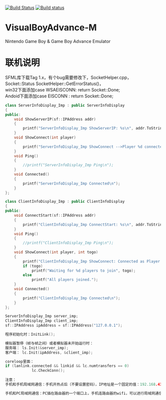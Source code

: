 [![Build Status](https://travis-ci.org/libretro/vbam-libretro.svg?branch=master)](https://travis-ci.org/libretro/vbam-libretro)
[![Build status](https://ci.appveyor.com/api/projects/status/moh6kxvybt9ey3mp/branch/master?svg=true)](https://ci.appveyor.com/project/bparker06/vbam-libretro/branch/master)

# VisualBoyAdvance-M
Nintendo Game Boy & Game Boy Advance Emulator

# 联机说明

SFML库下载Tag 1.x，有个bug需要修改下，SocketHelper.cpp，Socket::Status SocketHelper::GetErrorStatus()，    
win32下面添加case WSAEISCONN:	   return Socket::Done;      
Andoid下面添加case EISCONN :		return Socket::Done;      

```c++
class ServerInfoDisplay_Imp : public ServerInfoDisplay
{
public:
	void ShowServerIP(sf::IPAddress addr)
	{
		printf("ServerInfoDisplay_Imp ShowServerIP: %s\n", addr.ToString().c_str());
	}
	void ShowConnect(int player)
	{
		printf("ServerInfoDisplay_Imp ShowConnect -->Player %d connected\n", player);
	}
	void Ping()
	{
		//printf("ServerInfoDisplay_Imp Ping\n");
	}
	void Connected()
	{
		printf("ServerInfoDisplay_Imp Connected\n");
	}
};

class ClientInfoDisplay_Imp : public ClientInfoDisplay
{
public:
	void ConnectStart(sf::IPAddress addr)
	{
		printf("ClientInfoDisplay_Imp ConnectStart: %s\n", addr.ToString().c_str());
	}
	void Ping()
	{
		//printf("ClientInfoDisplay_Imp Ping\n");
	}
	void ShowConnect(int player, int togo)
	{
		printf("ClientInfoDisplay_Imp ShowConnect: Connected as Player #%d\n", player);
		if (togo)
			printf("Waiting for %d players to join", togo);
		else
			printf("All players joined.");
	}
	void Connected()
	{
		printf("ClientInfoDisplay_Imp Connected\n");
	}
};

ServerInfoDisplay_Imp server_imp;
ClientInfoDisplay_Imp client_imp;
sf::IPAddress ipAddress = sf::IPAddress("127.0.0.1");

程序初始化时：InitLink();      

模拟器暂停（帧与帧之间）或者模拟器未开始运行时：
服务端： ls.Init(&server_imp);
客户端： lc.Init(ipAddress, &client_imp);

coreloop里面：
if (lanlink.connected && linkid && lc.numtransfers == 0)
			lc.CheckConn();
   
注意：
手机和手机局域网通信：手机开热点后（不要设置密码），IP地址是一个固定的值：192.168.43.1，其他手机将服务端地址设置为192.168.43.1，可以进行局域网通信。

手机和PC局域网通信：PC插在路由器的一个端口上，手机连路由器的wifi，可以进行局域网通信。
```
